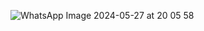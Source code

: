 ![WhatsApp Image 2024-05-27 at 20 05 58](https://github.com/serdaryilmaz14/MobilProgramlamaProjeYeni/assets/116540924/389fe8f4-ad2c-45b6-918e-cc70e8bb41b5)
